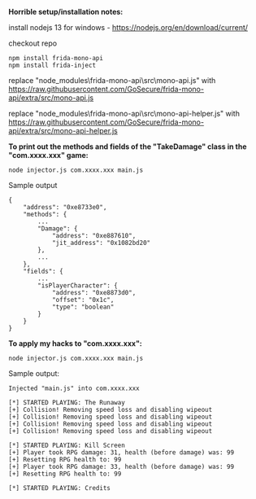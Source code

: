 **Horrible setup/installation notes:**

install nodejs 13 for windows - https://nodejs.org/en/download/current/

checkout repo

```
npm install frida-mono-api
npm install frida-inject
```

replace "node_modules\frida-mono-api\src\mono-api.js"        with https://raw.githubusercontent.com/GoSecure/frida-mono-api/extra/src/mono-api.js

replace "node_modules\frida-mono-api\src\mono-api-helper.js" with https://raw.githubusercontent.com/GoSecure/frida-mono-api/extra/src/mono-api-helper.js


**To print out the methods and fields of the "TakeDamage" class in the "com.xxxx.xxx" game:**
```
node injector.js com.xxxx.xxx main.js
```
Sample output
```
{
    "address": "0xe8733e0",
    "methods": {
        ...
        "Damage": {
            "address": "0xe887610",
            "jit_address": "0x1082bd20"
        },
        ...
    },
    "fields": {
        ...
        "isPlayerCharacter": {
            "address": "0xe8873d0",
            "offset": "0x1c",
            "type": "boolean"
        }
    }
}
```

**To apply my hacks to "com.xxxx.xxx":**
```
node injector.js com.xxxx.xxx main.js
```

Sample output:
```
Injected "main.js" into com.xxxx.xxx

[*] STARTED PLAYING: The Runaway
[+] Collision! Removing speed loss and disabling wipeout
[+] Collision! Removing speed loss and disabling wipeout
[+] Collision! Removing speed loss and disabling wipeout
[+] Collision! Removing speed loss and disabling wipeout

[*] STARTED PLAYING: Kill Screen
[+] Player took RPG damage: 31, health (before damage) was: 99
[+] Resetting RPG health to: 99
[+] Player took RPG damage: 33, health (before damage) was: 99
[+] Resetting RPG health to: 99

[*] STARTED PLAYING: Credits
```

